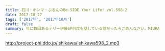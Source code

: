 ```yaml
---
title: 石川・ホンマ・ぶるんのBe-SIDE Your Life! vol.598-2
date: 2017-10-27
tags: ['2017年', '2017年10月']
draft: false
summary: 年に数回あるテリー伊藤SP何度も話している話だったらごめんなさい。MIURA
---
```


http://project-phi.ddo.jp/ishikawa/ishikawa598_2.mp3
